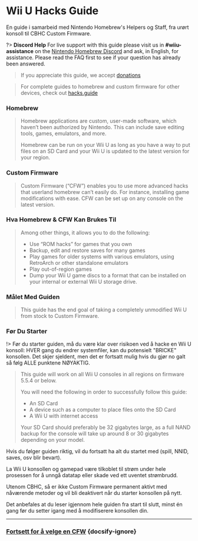 # Wii U Hacks Guide

En guide i samarbeid med Nintendo Homebrew's Helpers og Staff, fra urørt konsoll til CBHC Custom Firmware.

?> **Discord Help** For live support with this guide please visit us in **#wiiu-assistance** on the [Nintendo Homebrew Discord](https://discord.gg/C29hYvh) and ask, in English, for assistance. Please read the FAQ first to see if your question has already been answered.

> If you appreciate this guide, we accept [donations](donations)

> For complete guides to homebrew and custom firmware for other devices, check out [hacks.guide](https://hacks.guide)

### Homebrew

> Homebrew applications are custom, user-made software, which haven’t been authorized by Nintendo. This can include save editing tools, games, emulators, and more.
> 
> Homebrew can be run on your Wii U as long as you have a way to put files on an SD Card and your Wii U is updated to the latest version for your region.

### Custom Firmware

> Custom Firmware (“CFW”) enables you to use more advanced hacks that userland homebrew can’t easily do. For instance, installing game modifications with ease. CFW can be set up on any console on the latest version.

### Hva Homebrew & CFW Kan Brukes Til
>
> Among other things, it allows you to do the following:
> 
> - Use “ROM hacks” for games that you own
> - Backup, edit and restore saves for many games
> - Play games for older systems with various emulators, using RetroArch or other standalone emulators
> - Play out-of-region games
> - Dump your Wii U game discs to a format that can be installed on your internal or external Wii U storage drive.


### Målet Med Guiden

> This guide has the end goal of taking a completely unmodified Wii U from stock to Custom Firmware.

### Før Du Starter

!> Før du starter guiden, må du være klar over risikoen ved å hacke en Wii U konsoll: HVER gang du endrer systemfiler, kan du potensielt "BRICKE" konsollen. Det skjer sjeldent, men det er fortsatt mulig hvis du gjør no galt så følg ALLE punktene NØYAKTIG.
>
> This guide will work on all Wii U consoles in all regions on firmware 5.5.4 or below.
> 
> You will need the following in order to successfully follow this guide:
> 
> - An SD Card
> - A device such as a computer to place files onto the SD Card
> - A Wii U with internet access
> 
> Your SD Card should preferably be 32 gigabytes large, as a full NAND backup for the console will take up around 8 or 30 gigabytes depending on your model.

Hvis du følger guiden riktig, vil du fortsatt ha alt du startet med (spill, NNID, saves, osv blir bevart).

La Wii U konsollen og gamepad være tilkoblet til strøm under hele prosessen for å unngå datatap eller skade ved ett uventet strømbrudd.

Utenom CBHC, så er ikke Custom Firmware permanent aktivt med nåværende metoder og vil bli deaktivert når du starter konsollen på nytt.

Det anbefales at du leser igjennom hele guiden fra start til slutt, minst én gang før du setter igang med å modifiserere konsollen din.

---

### [Fortsett for å velge en CFW](cfw-choice) {docsify-ignore}
